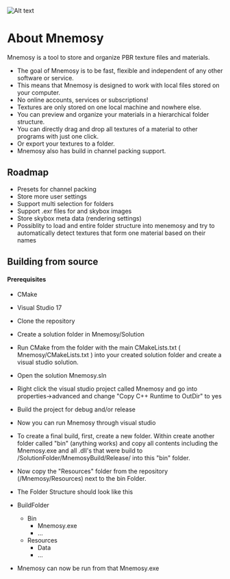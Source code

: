 
![Alt text](Mnemosy/Resources/Textures/applicationScreenshot.png?raw=true "screenshot")


#  About Mnemosy

Mnemosy is a tool to store and organize PBR texture files and materials.

- The goal of Mnemosy is to be fast, flexible and independent of any other software or service.
- This means that Mnemosy is designed to work with local files stored on your computer.
- No online accounts, services or subscriptions!
- Textures are only stored on one local machine and nowhere else.
- You can preview and organize your materials in a hierarchical folder structure.
- You can directly drag and drop all textures of a material to other programs with just one click.
- Or export your textures to a folder.
- Mnemosy also has build in channel packing support.


## Roadmap

- Presets for channel packing
- Store more user settings
- Support multi selection for folders
- Support .exr files for and skybox images
- Store skybox meta data (rendering settings)
- Possiblity to load and entire folder structure into menemosy and try to automatically detect textures that form one material based on their names

## Building from source
#### Prerequisites
- CMake
- Visual Studio 17

- Clone the repository
- Create a solution folder in  Mnemosy/Solution
- Run CMake from the folder with the main CMakeLists.txt ( Mnemosy/CMakeLists.txt ) into your created solution folder and create a visual studio solution.
- Open the solution Mnemosy.sln
- Right click the visual studio project called Mnemosy and go into properties->advanced and change "Copy C++ Runtime to OutDir" to yes
- Build the project for debug and/or release
- Now you can run Mnemosy through visual studio

- To create a final build, first, create a new folder. Within create another folder called "bin" (anything works) and copy all contents including the Mnemosy.exe and all .dll's that were build to /SolutionFolder/MnemosyBuild/Release/ into this "bin" folder.
- Now copy the "Resources" folder from the repository (/Mnemosy/Resources) next to the bin Folder.
- The Folder Structure should look like this
- BuildFolder
	- Bin
		- Mnemosy.exe
		- ...
	- Resources
		- Data
		- ...

- Mnemosy can now be run from that Mnemosy.exe
